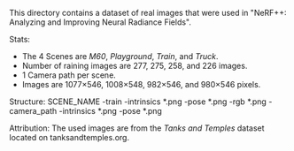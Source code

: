 This directory contains a dataset of real images that were used in "NeRF++: Analyzing and Improving Neural Radiance Fields".

Stats:
+ The 4 Scenes are *M60*, *Playground*, *Train*, and *Truck*.
+ Number of raining images are 277, 275, 258, and 226 images.
+ 1 Camera path per scene.
+ Images are 1077×546, 1008×548, 982×546, and 980×546 pixels.

Structure:
  SCENE_NAME
    -train
      -intrinsics
        *.png
      -pose
        *.png
      -rgb
        *.png
    -camera_path
      -intrinsics
        *.png
      -pose
        *.png

Attribution:
The used images are from the *Tanks and Temples* dataset located on tanksandtemples.org.